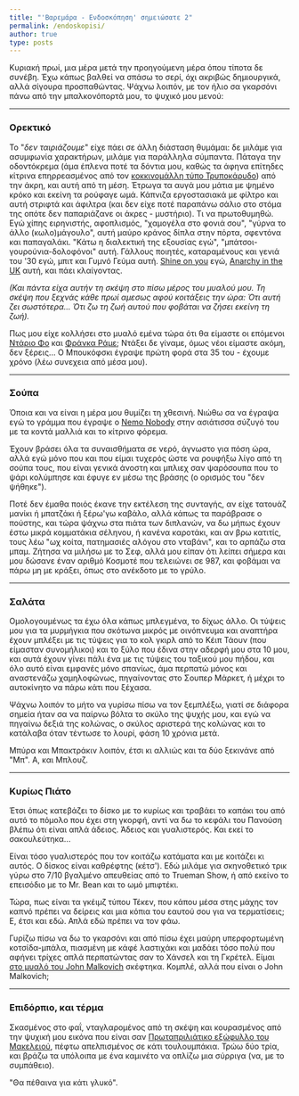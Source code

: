 ```yaml
---
title: "'Βαρεμάρα - Ενδοσκόπηση' σημειώσατε 2"
permalink: /endoskopisi/
author: true
type: posts
---
```


Κυριακή πρωί, μια μέρα μετά την προηγούμενη μέρα όπου τίποτα δε συνέβη. Έχω κάπως βαλθεί να σπάσω το σερί, όχι ακριβώς δημιουργικά, αλλά σίγουρα προσπαθώντας. Ψάχνω λοιπόν, με τον ήλιο σα γκαρσόνι πάνω από την μπαλκονόπορτά μου, το ψυχικό μου μενού:

----

### Ορεκτικό

Το "*δεν ταιριάζουμε*" είχε πάει σε άλλη διάσταση θυμάμαι: δε μιλάμε για ασυμφωνία χαρακτήρων, μιλάμε για παράλληλα σύμπαντα. Πάταγα την οδοντόκρεμα (άμα έπλενα ποτέ τα δόντια μου, καθώς τα άφηνα επίτηδες κίτρινα επηρρεασμένος από τον [κοκκινομάλλη τύπο Τρυποκάρυδο](https://en.wikipedia.org/wiki/Still_Life_with_Woodpecker)) από την άκρη, και αυτή από τη μέση. Έτρωγα τα αυγά μου μάτια με ψημένο κρόκο και εκείνη τα ρούφαγε ωμά. Κάπνιζα εργοστασιακά με φίλτρο και αυτή στριφτά και άφιλτρα (και δεν είχε ποτέ παραπάνω σάλιο στο στόμα της οπότε δεν παπαριάζανε οι άκρες - μυστήριο). Τι να πρωτοθυμηθώ. Εγώ χίπης ειρηνιστής, αφοπλισμός, "χαμογέλα στο φονιά σου", "γύρνα το άλλο (κωλο)μάγουλο", αυτή μαύρο κράνος δίπλα στην πόρτα, σφεντόνα και παπαγαλάκι. "Κάτω η διαλεκτική της εξουσίας εγώ", "μπάτσοι-γουρούνια-δολοφόνοι" αυτή. Γάλλους ποιητές, καταραμένους και γενιά του '30 εγώ, μπιτ και Γυμνό Γεύμα αυτή. [Shine on you](https://www.youtube.com/watch?v=cWGE9Gi0bB0) εγώ, [Anarchy in the UK](https://www.youtube.com/watch?v=qbmWs6Jf5dc) αυτή, και πάει κλαίγοντας.

*(Και πάντα είχα αυτήν τη σκέψη στο πίσω μέρος του μυαλού μου. Τη σκέψη που ξεχνάς κάθε πρωί αμεσως αφού κοιτάξεις την ώρα: Ότι αυτή ζει σωστότερα... Ότι ζω τη ζωή αυτού που φοβάται να ζήσει εκείνη τη ζωή).*

Πως μου είχε κολλήσει στο μυαλό εμένα τώρα ότι θα είμαστε οι επόμενοι [Ντάριο Φο](https://el.wikipedia.org/wiki/%CE%9D%CF%84%CE%AC%CF%81%CE%B9%CE%BF_%CE%A6%CE%BF) και [Φράνκα Ράμε](https://el.wikipedia.org/wiki/%CE%A6%CF%81%CE%AC%CE%BD%CE%BA%CE%B1_%CE%A1%CE%AC%CE%BC%CE%B5); Ντάξει δε γίναμε, όμως νέοι είμαστε ακόμη, δεν ξέρεις... Ο Μπουκόφσκι έγραψε πρώτη φορά στα 35 του - έχουμε χρόνο (λέω συνεχεια από μέσα μου).

----

### Σούπα

Όποια και να είναι η μέρα μου θυμίζει τη χθεσινή. Νιώθω σα να έγραψα εγώ το γράμμα που έγραψε ο [Nemo Nobody](https://www.imdb.com/title/tt0485947/) στην ασιάτισσα σύζυγό του με τα κοντά μαλλιά και το κίτρινο φόρεμα.

Έχουν βράσει όλα τα συναισθήματα σε νερό, άγνωστο για πόση ώρα, αλλά εγώ μόνο που και που είμαι τυχερός ώστε να ρουφήξω λίγο από τη σούπα τους, που είναι γενικά άνοστη και μπλιεχ σαν ψαρόσουπα που το ψάρι κολύμπησε και έφυγε εν μέσω της βράσης (ο ορισμός του "δεν ψήθηκε").

Ποτέ δεν έμαθα ποιός έκανε την εκτέλεση της συνταγής, αν είχε τατουάζ μανίκι ή μπατζάκι ή ξέρω'γω καβάλο, αλλά κάπως τα παράβρασε ο πούστης, και τώρα ψάχνω στα πιάτα των διπλανών, να δω μήπως έχουν έστω μικρά κομματάκια σέληνου, ή κανένα καροτάκι, και αν βρω κατιτίς, τους λέω "ωχ κοίτα, πατημασιές αλόγου στο νταβάνι", και το αρπάζω στα μπαμ. Ζήτησα να μιλήσω με το Σεφ, αλλά μου είπαν ότι λείπει σήμερα και μου δώσανε έναν αριθμό Κοσμοτέ που τελειώνει σε 987, και φοβάμαι να πάρω μη με κράξει, όπως στο ανέκδοτο με το γρύλο.

----

### Σαλάτα

Ομολογουμένως τα έχω όλα κάπως μπλεγμένα, το δίχως άλλο. Οι τύψεις μου για τα μυρμήγκια που σκότωνα μικρός με οινόπνευμα και αναπτήρα έχουν μπλέξει με τις τύψεις για το κολ γκιρλ από το Κέιπ Τάουν (που είμασταν συνομήλικοι) και το ξύλο που έδινα στην αδερφή μου στα 10 μου, και αυτά έχουν γίνει πάλι ένα με τις τύψεις του ταξικού μου πήδου, και όλο αυτό είναι εμφανές μόνο σπανίως, άμα περπατώ μόνος και αναστενάζω χαμηλοφώνως, πηγαίνοντας στο Σουπερ Μάρκετ, ή μέχρι το αυτοκίνητο να πάρω κάτι που ξέχασα.

Ψάχνω λοιπόν το μήτο να γυρίσω πίσω να τον ξεμπλέξω, γιατί σε διάφορα σημεία ήταν σα να παίρνω βόλτα το σκύλο της ψυχής μου, και εγώ να πηγαίνω δεξιά της κολώνας, ο σκύλος αριστερά της κολώνας και το κατάλαβα όταν τέντωσε το λουρί, φάση 10 χρόνια μετά.

Μπύρα και Mπακτράκιν λοιπόν, έτσι κι αλλιώς και τα δύο ξεκινάνε από "Μπ". Α, και Μπλουζ.

----

### Κυρίως Πιάτο

Έτσι όπως κατεβάζει το δίσκο με το κυρίως και τραβάει το καπάκι του από αυτό το πόμολο που έχει στη γκορφή, αντί να δω το κεφάλι του Πανούση βλέπω ότι είναι απλά άδειος. Άδειος και γυαλιστερός. Και εκεί το σακουλεύτηκα...

Είναι τόσο γυαλιστερός που τον κοιτάζω κατάματα και με κοιτάζει κι αυτός. Ο δίσκος είναι καθρέφτης (κέτσ'). Εδώ μιλάμε για σκηνοθετικό τρικ γύρω στο 7/10 βγαλμένο απευθείας από το Trueman Show, ή από εκείνο το επεισόδιο με το Mr. Bean και το ωμό μπιφτέκι.

Τώρα, πως είναι τα γκέιμζ τύπου Τέκεν, που κάπου μέσα στης μάχης τον καπνό πρέπει να δείρεις και μια κόπια του εαυτού σου για να τερματίσεις; Ε, έτσι και εδώ. Απλά εδώ πρέπει να τον φάω.

Γυρίζω πίσω να δω το γκαρσόνι και από πίσω έχει μαύρη υπερφορτωμένη κοτσίδα-μπάλα, πιασμένη με κάφέ λαστιχάκι και μαδάει τόσο πολύ που αφήνει τρίχες απλά περπατώντας σαν το Χάνσελ και τη Γκρέτελ. Είμαι [στο μυαλό του John Malkovich](https://www.imdb.com/title/tt0120601/) σκέφτηκα. Κομπλέ, αλλά που είναι ο John Malkovich;

----

### Επιδόρπιο, και τέρμα

Σκασμένος στο φαΐ, νταγλαρομένος από τη σκέψη και κουρασμένος από την ψυχική μου εικόνα που είναι σαν [Πρωταπριλιάτικο εξώφυλλο του Μακελειού](https://protoselidaefimeridon.gr/efimerides/20041/makelio.JPG), πέφτω απελπισμένος σε κάτι τουλουμπάκια. Τρώω δύο τρία, και βράζω τα υπόλοιπα με ένα καμινέτο να οπλίζω μια σύρριγα (να, με το συμπάθειο).

"Θα πέθαινα για κάτι γλυκό".

